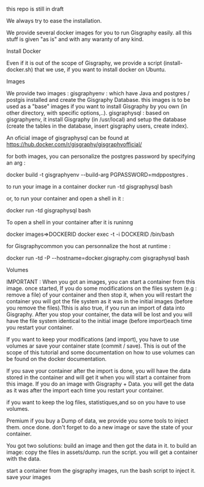 
this repo is still in draft

We always try to ease the installation.

We provide several docker images for you to run Gisgraphy easily. all this stuff is given "as is" and with any waranty of any kind.

Install Docker

Even if it is out of the scope of Gisgraphy, we provide a script (install-docker.sh) that we use, if you want to install docker on Ubuntu.

Images

We provide two images :
gisgraphyenv : which have Java and postgres / postgis installed and create the Gisgraphy Database. this images is to be used as a "base" images if you want to install Gisgraphy by you own (in other directory, with specific options,..). 
gisgraphysql : based on gisgraphyenv, it install Gisgraphy (in /usr/local) and setup the database (create the tables in the database, insert gisgraphy users, create index).

An oficial image of gisgraphysql can be found at https://hub.docker.com/r/gisgraphy/gisgraphyofficial/

for both images, you can personalize the postgres password by specifying an arg :

docker build -t gisgraphyenv --build-arg PGPASSWORD=mdppostgres .

to run your image in a container
docker run -td   gisgraphysql bash

or, to run your container and open a shell in it : 

docker run -td   gisgraphysql bash


To open a shell in your container after it is runinng

docker images=>DOCKERID
docker exec -t -i DOCKERID /bin/bash

for Gisgraphycommon you can personnalize the host at runtime :

docker run -td  -P --hostname=docker.gisgraphy.com  gisgraphysql bash

Volumes 

IMPORTANT : When you got an images, you can start a container from this image. once started, If you do some modifications on the files system (e.g : remove a file) of your container and then stop it, when you will restart the container you will got the file system as it was in the initial images (before you remove the files).Tthis is also true, if you run an import of data into Gisgraphy. After you stop your container, the data will be lost and you will have the file system identical to the initial image (before import)each time you restart your container.

If you want to keep your modifications (and import), you have to use volumes ar save your container state (commit / save). This is out of the scope of this tutorial and some documentation on how to use volumes can be found on the docker documentation.

If you save your container after the import is done, you will have the data stored in the container and will get it when you will start a container from this image. If you do an image with Gisgraphy + Data. you will get the data as it was after the import each time you restart your container. 

if you want to keep the log files, statistiques,and so on you have to use volumes.

Premium
if you buy a Dump of data, we provide you some tools to inject them. once done. don't forget to do a new image or save the state of your container.

You got two solutions:
build an image and then got the data in it. to build an image:
copy the files in assets/dump.
run the script.
you will get a container with the data.

start a container from the gisgraphy images,
run the bash script to inject it.
save your images






